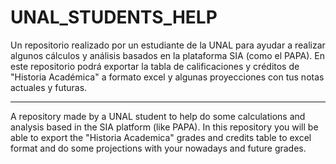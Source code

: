 # UNAL_STUDENTS_HELP
Un repositorio realizado por un estudiante de la UNAL para ayudar a realizar algunos cálculos y análisis basados en la plataforma SIA (como el PAPA).
En este repositorio podrá exportar la tabla de calificaciones y créditos de "Historia Académica" a formato excel 
y algunas proyecciones con tus notas actuales y futuras.
________________________________________________________________________________________________________________________________
A repository made by a UNAL student to help do some calculations and analysis based in the SIA platform (like PAPA).
In this repository you will be able to export the "Historia Academica" grades and credits table to excel format and 
do some projections with your nowadays and future grades. 
